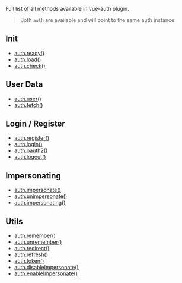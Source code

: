 Full list of all methods available in vue-auth plugin.

> Both `auth` are available and will point to the same auth instance.

## Init

- [auth.ready()](/methods/init#ready)
- [auth.load()](/methods/init#load)
- [auth.check()](/methods/init#check)

## User Data

- [auth.user()](/methods/user-data#user)
- [auth.fetch()](/methods/user-data#fetch)

## Login / Register

- [auth.register()](/methods/register-and-login#register)
- [auth.login()](/methods/register-and-login#login)
- [auth.oauth2()](/methods/register-and-login#oauth2)
- [auth.logout()](/methods/register-and-login#logout)

## Impersonating

- [auth.impersonate()](/methods/impersonating#impersonate)
- [auth.unimpersonate()](/methods/impersonating#unimpersonate)
- [auth.impersonating()](/methods/impersonating#impersonating)

## Utils

- [auth.remember()](/methods/utils#remember)
- [auth.unremember()](/methods/utils#unremember)
- [auth.redirect()](/methods/utils#redirect)
- [auth.refresh()](/methods/utils#refresh)
- [auth.token()](/methods/utils#token)
- [auth.disableImpersonate()](/methods/utils#disableimpersonate)
- [auth.enableImpersonate()](/methods/utils#enableimpersonate)
